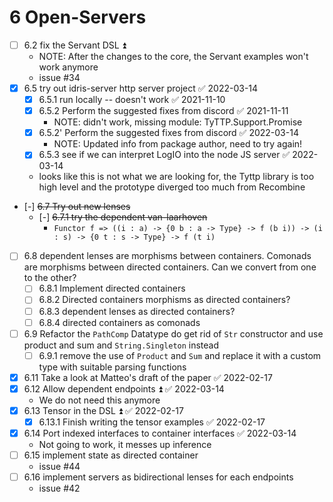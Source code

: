 
# 6 Open-Servers
  - [ ] 6.2 fix the Servant DSL ⏫
    - NOTE: After the changes to the core, the Servant examples won't work anymore
    - issue #34
  - [x] 6.5 try out idris-server http server project ✅ 2022-03-14
    - [x] 6.5.1 run locally -- doesn't work ✅ 2021-11-10
    - [x] 6.5.2 Perform the suggested fixes from discord ✅ 2021-11-11
      - NOTE: didn't work, missing module: TyTTP.Support.Promise
    - [x] 6.5.2' Perform the suggested fixes from discord ✅ 2022-03-14
      - NOTE: Updated info from package author, need to try again!
    - [x] 6.5.3 see if we can interpret LogIO into the node JS server ✅ 2022-03-14
    - looks like this is not what we are looking for, the Tyttp library is too high level and the prototype diverged too much from Recombine
  - [-] ~~6.7 Try out new lenses~~
    - [-] ~~6.7.1 try the dependent van-laarhoven~~
      - `Functor f => ((i : a) -> {0 b : a -> Type} -> f (b i)) -> (i : s) -> {0 t : s -> Type} -> f (t i)`
  - [ ] 6.8 dependent lenses are morphisms between containers. Comonads are morphisms between
    directed containers. Can we convert from one to the other?
    - [ ] 6.8.1 Implement directed containers
    - [ ] 6.8.2 Directed containers morphisms as directed containers?
    - [ ] 6.8.3 dependent lenses as directed containers?
    - [ ] 6.8.4 directed containers as comonads
  - [ ] 6.9 Refactor the `PathComp` Datatype do get rid of `Str` constructor and use product and sum
    and `String.Singleton` instead
    - [ ] 6.9.1 remove the use of `Product` and `Sum` and replace it with a custom type with suitable
      parsing functions
  - [x] 6.11 Take a look at Matteo's draft of the paper ✅ 2022-02-17
  - [x] 6.12 Allow dependent endpoints ⏫ ✅ 2022-03-14
	  - We do not need this anymore
  - [x] 6.13 Tensor in the DSL ⏫ ✅ 2022-02-17
    - [x] 6.13.1 Finish writing the tensor examples ✅ 2022-02-17
  - [x] 6.14 Port indexed interfaces to container interfaces ✅ 2022-03-14
	  - Not going to work, it messes up inference
  - [ ] 6.15 implement state as directed container
	  - issue #44
  - [ ] 6.16 implement servers as bidirectional lenses for each endpoints
	  - issue #42


